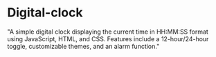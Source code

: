 # Digital-clock
"A simple digital clock displaying the current time in HH:MM:SS format using JavaScript, HTML, and CSS. Features include a 12-hour/24-hour toggle, customizable themes, and an alarm function."
